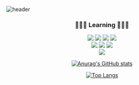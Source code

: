 ![header](https://capsule-render.vercel.app/api?type=Waving&color=gradient&height=300&section=header&text=Dev-Lab&fontSize=70)

<div align="center">

###  🔭🔭🔭 Learning 🔭🔭🔭 

<p ailgn="center">
 <img src="https://img.shields.io/badge/HTML-red?style=flat&logo=HTML5&logoColor=white"/>
 <img src="https://img.shields.io/badge/CSS-blue?style=flat&logo=CSS3&logoColor=white"/>
 <img src="https://img.shields.io/badge/JavaScript-yellow?style=flat&logo=JavaScript&logoColor=black"/>  
<img src="https://img.shields.io/badge/Node.js-green?style=flat&logo=Node.js&logoColor=black"/>
<br>
<img src="https://img.shields.io/badge/Java-orange?style=flat&logo=Java&logoColor=white"/>
 <img src="https://img.shields.io/badge/Python-007396?style=flat&logo=Python&logoColor=white"/>
<img src="https://img.shields.io/badge/MySQL-007396?style=flat&logo=MySQL&logoColor=white"/>
<br>
<a href = "https://velog.io/@juyeon10120">
<img src="https://img.shields.io/badge/Velog-62E6BE?style=flat&logo=Velog&logoColor=white"/>
</a>

</p>

</div>

<div align="center">

[![Anurag's GitHub stats](https://github-readme-stats.vercel.app/api?username=Daniel-k-dev)](https://github.com/Daniel-k-dev/github-readme-stats)

[![Top Langs](https://github-readme-stats.vercel.app/api/top-langs/?username=Daniel-k-dev&layout=compact)]() 


</div>
